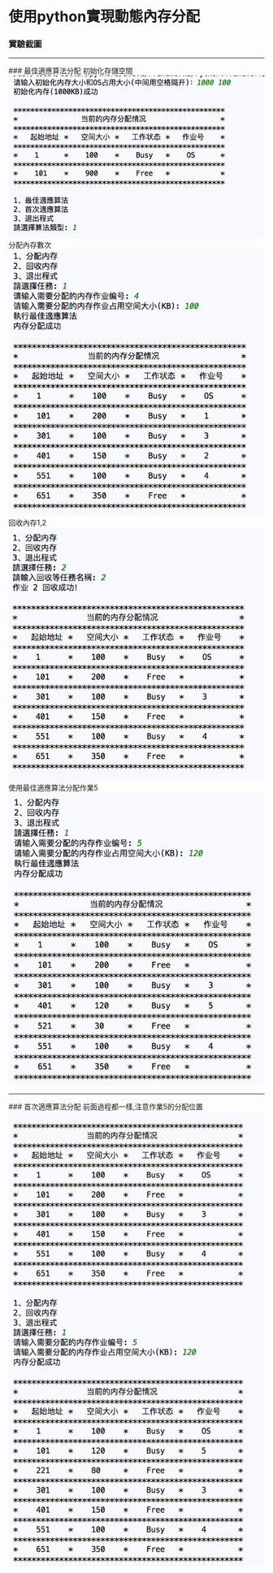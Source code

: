# 使用python實現動態內存分配
### 實驗截圖
<hr>
### 最佳適應算法分配
初始化存儲空間
<img src="https://github.com/cstd-tudoudou/Fragmented-files/blob/c4604b5ce00acb992a2cc44fb6e82326a8e271ab/img/%E5%9F%B7%E8%A1%8C%E6%9C%80%E4%BD%B3%E9%81%A9%E6%87%89%E7%AE%97%E6%B3%951.png?raw=true">
分配內存數次
<img src="https://github.com/cstd-tudoudou/Fragmented-files/blob/c4604b5ce00acb992a2cc44fb6e82326a8e271ab/img/%E5%9F%B7%E8%A1%8C%E6%9C%80%E4%BD%B3%E9%81%A9%E6%87%89%E7%AE%97%E6%B3%952.png?raw=true">
回收內存1,2
<img src="https://github.com/cstd-tudoudou/Fragmented-files/blob/c4604b5ce00acb992a2cc44fb6e82326a8e271ab/img/%E5%9F%B7%E8%A1%8C%E6%9C%80%E4%BD%B3%E9%81%A9%E6%87%89%E7%AE%97%E6%B3%953.png?raw=true">
使用最佳適應算法分配作業5
<img src="https://github.com/cstd-tudoudou/Fragmented-files/blob/c4604b5ce00acb992a2cc44fb6e82326a8e271ab/img/%E5%9F%B7%E8%A1%8C%E6%9C%80%E4%BD%B3%E9%81%A9%E6%87%89%E7%AE%97%E6%B3%954.png?raw=true">
<hr>
### 首次適應算法分配
前面過程都一樣,注意作業5的分配位置
<img src="https://github.com/cstd-tudoudou/Fragmented-files/blob/c4604b5ce00acb992a2cc44fb6e82326a8e271ab/img/%E9%A6%96%E6%AC%A1%E9%81%A9%E6%87%89%E7%AE%97%E6%B3%95.png?raw=true">
